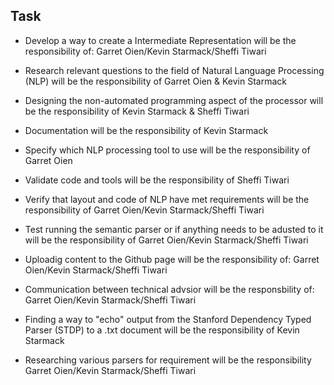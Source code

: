 ## Task 

* Develop a way to create a Intermediate Representation will be the responsibility of: Garret Oien/Kevin Starmack/Sheffi Tiwari

* Research relevant questions to the field of Natural Language Processing (NLP) will be the responsibility of Garret Oien & Kevin Starmack

* Designing the non-automated programming aspect of the processor will be the responsibility of Kevin Starmack & Sheffi Tiwari

* Documentation will be the responsibility of Kevin Starmack

* Specify which NLP processing tool to use will be the responsibility of Garret Oien

* Validate code and tools will be the responsibility of Sheffi Tiwari

* Verify that layout and code of NLP have met requirements will be the responsibility of Garret Oien/Kevin Starmack/Sheffi Tiwari

* Test running the semantic parser or if anything needs to be adusted to it will be the responsibility of Garret Oien/Kevin Starmack/Sheffi Tiwari

* Uploadig content to the Github page will be the responsibility of: Garret Oien/Kevin Starmack/Sheffi Tiwari

* Communication between technical advsior will be the responsbility of: Garret Oien/Kevin Starmack/Sheffi Tiwari

* Finding a way to "echo" output from the Stanford Dependency Typed Parser (STDP) to a .txt document will be the responsibility of Kevin Starmack

* Researching various parsers for requirement will be the responsibility Garret Oien/Kevin Starmack/Sheffi Tiwari

